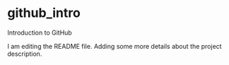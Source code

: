 # github_intro
Introduction to GitHub

I am editing the README file. Adding some more details about the project description.
